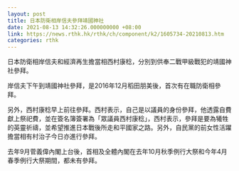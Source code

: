 ```yaml
---
layout: post
title: 日本防衛相岸信夫參拜靖國神社
date: 2021-08-13 14:32:26.000000000 +08:00
link: https://news.rthk.hk/rthk/ch/component/k2/1605734-20210813.htm
categories: rthk
---
```


日本防衛相岸信夫和經濟再生擔當相西村康稔，分別到供奉二戰甲級戰犯的靖國神社參拜。

岸信夫下午到靖國神社參拜，是2016年12月稻田朋美後，首次有在職防衛相參拜。

另外，西村康稔早上前往參拜。西村表示，自己是以議員的身份參拜，他透露自費獻上祭祀費，並在簽名簿簽署為「眾議員西村康稔」，西村表示，參拜是要為犧牲的英靈祈禱，並希望推進日本戰後所走和平國家之路。另外，自民黨的前女性活躍擔當相有村治子今日亦進行參拜。

去年9月菅義偉內閣上台後，首相及全體內閣在去年10月秋季例行大祭和今年4月春季例行大祭期間，都未有參拜。
